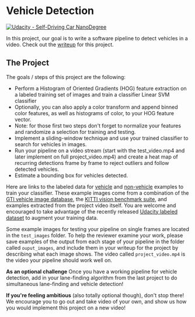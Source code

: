 # Vehicle Detection
[![Udacity - Self-Driving Car NanoDegree](https://s3.amazonaws.com/udacity-sdc/github/shield-carnd.svg)](http://www.udacity.com/drive)


In this project, our goal is to write a software pipeline to detect vehicles in a video.  Check out the [writeup](./writeup.ipynb) for this project.  


The Project
---

The goals / steps of this project are the following:

* Perform a Histogram of Oriented Gradients (HOG) feature extraction on a labeled training set of images and train a classifier Linear SVM classifier
* Optionally, you can also apply a color transform and append binned color features, as well as histograms of color, to your HOG feature vector. 
* Note: for those first two steps don't forget to normalize your features and randomize a selection for training and testing.
* Implement a sliding-window technique and use your trained classifier to search for vehicles in images.
* Run your pipeline on a video stream (start with the test_video.mp4 and later implement on full project_video.mp4) and create a heat map of recurring detections frame by frame to reject outliers and follow detected vehicles.
* Estimate a bounding box for vehicles detected.

Here are links to the labeled data for [vehicle](https://s3.amazonaws.com/udacity-sdc/Vehicle_Tracking/vehicles.zip) and [non-vehicle](https://s3.amazonaws.com/udacity-sdc/Vehicle_Tracking/non-vehicles.zip) examples to train your classifier.  These example images come from a combination of the [GTI vehicle image database](http://www.gti.ssr.upm.es/data/Vehicle_database.html), the [KITTI vision benchmark suite](http://www.cvlibs.net/datasets/kitti/), and examples extracted from the project video itself.   You are welcome and encouraged to take advantage of the recently released [Udacity labeled dataset](https://github.com/udacity/self-driving-car/tree/master/annotations) to augment your training data.  

Some example images for testing your pipeline on single frames are located in the `test_images` folder.  To help the reviewer examine your work, please save examples of the output from each stage of your pipeline in the folder called `ouput_images`, and include them in your writeup for the project by describing what each image shows.    The video called `project_video.mp4` is the video your pipeline should work well on.  

**As an optional challenge** Once you have a working pipeline for vehicle detection, add in your lane-finding algorithm from the last project to do simultaneous lane-finding and vehicle detection!

**If you're feeling ambitious** (also totally optional though), don't stop there!  We encourage you to go out and take video of your own, and show us how you would implement this project on a new video!
